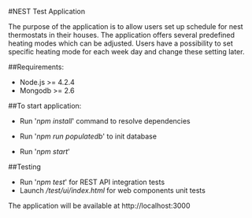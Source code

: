 #NEST Test Application

The purpose of the application is to allow users set up schedule for nest thermostats in their houses. The application offers several predefined heating modes which can be adjusted. Users have a possibility to set specific heating mode for each week day and change these setting later. 

##Requirements:

 - Node.js >= 4.2.4
 - Mongodb >= 2.6

##To start application:

 - Run '_npm install_' command to resolve dependencies

 - Run '_npm run populatedb_' to init database

 - Run '_npm start_'

##Testing

 - Run '_npm test_' for REST API integration tests
 - Launch _/test/ui/index.html_ for web components unit tests

The application will be available at http://localhost:3000